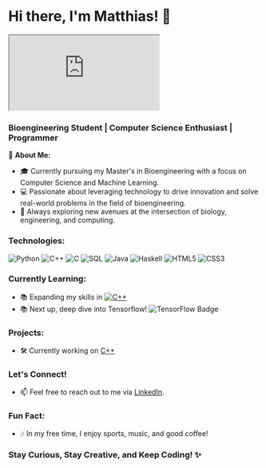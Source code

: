 # Hi there, I'm Matthias! 👋
<iframe src="https://matzelopi.github.io/MatzeLopi/"></iframe>

### Bioengineering Student | Computer Science Enthusiast | Programmer

🌱 **About Me:**
- 🎓 Currently pursuing my Master's in Bioengineering with a focus on Computer Science and Machine Learning.
- 💻 Passionate about leveraging technology to drive innovation and solve real-world problems in the field of bioengineering.
- 🚀 Always exploring new avenues at the intersection of biology, engineering, and computing.

### Technologies:
![Python](https://img.shields.io/badge/-Python-000?&logo=Python)
![C++](https://img.shields.io/badge/-C++-blue?logo=cplusplus)
![C](https://img.shields.io/badge/-C-000?&logo=c)
![SQL](https://img.shields.io/badge/-SQL-000?&logo=MySQL)
![Java](https://img.shields.io/badge/Java-ED8B00?style=for-the-badge&logo=openjdk&logoColor=while&style=flat)
![Haskell](https://img.shields.io/badge/Haskell-5D4F85?logo=haskell&logoColor=fff&style=flat)
![HTML5](https://img.shields.io/badge/HTML5-E34F26?logo=html5&logoColor=fff&style=flat)
![CSS3](https://img.shields.io/badge/CSS3-1572B6?logo=css3&logoColor=fff&style=flat)


### Currently Learning:
- 📚 Expanding my skills in [![C++](https://img.shields.io/badge/-C++-blue?logo=cplusplus&style=flat)](https://github.com/MatzeLopi/c4everyone)
- 📚 Next up, deep dive into Tensorflow! ![TensorFlow Badge](https://img.shields.io/badge/TensorFlow-FF6F00?logo=tensorflow&logoColor=fff&style=flat)

### Projects:
- 🛠️ Currently working on [C++](https://github.com/MatzeLopi/c4everyone)

### Let's Connect!
- 📫 Feel free to reach out to me via [LinkedIn](https://www.linkedin.com/in/matthias-lopinski-4936841a2/).

### Fun Fact:
- 🎶 In my free time, I enjoy sports, music, and good coffee!

### Stay Curious, Stay Creative, and Keep Coding! ✨
